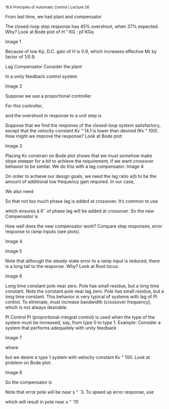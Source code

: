 <sup>16.6 Principles of Automatic Control | Lecture 26</sup>


From last time, we had plant and compensator

The closed-loop step response has 45% overshoot, when 37% expected. Why?
Look at Bode plot of H “ KG : p1`KGq

Image 1

Because of low Kp, D.C. gain of H is 0.9, which increases effective Mr by factor of 1/0.9.

Lag Compensator
Consider the plant

In a unity feedback control system

Image 2


Suppose we use a proportional controller


For this controller,

and the overshoot in response to a unit step is

Suppose that we find the response of the closed-loop system satisfactory, except that the
velocity constant Kv “ 14.1 is lower than desired (Kv “ 100). How might we improve the
response?
Look at Bode plot:

Image 3


Placing Kv constrain on Bode plot shows that we must somehow make slope steeper for a
bit to achieve the requirement, if we want crossover behavior to be similar. We do this with
a lag compensator:
Image 4

On order to achieve our design goals, we need the lag ratio a{b to be the amount of additional
low frequency gain required. In our case,

We also need


So that not too much phase lag is added at crossover. It’s common to use

which ensures ă 6˝ of phase lag will be added at crossover.
So the new Compensator is

How well does the new compensator work? Compare step responses, error response to ramp
inputs (see plots).

Image 4

Image 5

Note that although the steady-state error to a ramp input is reduced, there is a long tail to
the response. Why? Look at Root locus:

Image 6

Long time constant pole near zero.
Pole has small residue, but a long
time constant.
Note the constant pole near lag zero. Pole has small residue, but a long time constant.
This behavior is very typical of systems with lag of PI control. To eliminate, must increase
bandwidth (crossover frequency), which is not always desirable.

PI Control
PI (proportional-integral control) is used when the type of the system must be increased,
say, from type 0 to type 1.
Example: Consider a system that performs adequately with unity feedback

Image 7

where

but we desire a type 1 system with velocity constant Kv “ 100. Look at problem on Bode
plot:

Image 8

So the compensator is

 Note that error pole will be near s “ ´3. To speed up error response, use

which will result in pole near s “ ´10
